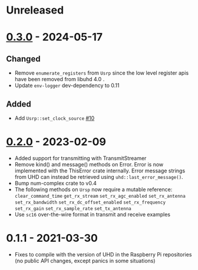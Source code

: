 # Unreleased

# [0.3.0](https://github.com/samcrow/canadensis/tree/uhd-v0.3.0) - 2024-05-17

## Changed

* Remove `enumerate_registers` from `Usrp` since the low level register apis have been removed from libuhd 4.0 .
* Update `env-logger` dev-dependency to 0.11

## Added

* Add `Usrp::set_clock_source` [#10](https://github.com/samcrow/uhd-rust/pull/10)

# [0.2.0](https://github.com/samcrow/canadensis/tree/v0.2.0) - 2023-02-09

* Added support for transmitting with TransmitStreamer
* Remove kind() and message() methods on Error. Error is now implemented with the ThisError
  crate internally. Error message strings from UHD can instead be retrieved using
  `uhd::last_error_message()`.
* Bump num-complex crate to v0.4
* The following methods on `Ursp` now require a mutable reference:
  `clear_command_time`
  `get_rx_stream`
  `set_rx_agc_enabled`
  `set_rx_antenna`
  `set_rx_bandwidth`
  `set_rx_dc_offset_enabled`
  `set_rx_frequency`
  `set_rx_gain`
  `set_rx_sample_rate`
  `set_tx_antenna`
* Use `sc16` over-the-wire format in transmit and receive examples

# 0.1.1 - 2021-03-30

* Fixes to compile with the version of UHD in the Raspberry Pi repositories (no public API changes, except panics in some situations)

